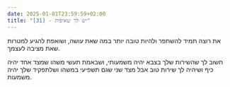 ```yaml
---
date: 2025-01-01T23:59:59+02:00
title: "[31] - יש לך שאיפות"
---
```

את רוצה תמיד להשתפר ולהיות טובה יותר במה שאת עושה, ושואפת להגיע למטרות שאת מציבה לעצמך.

חשוב לך שהשירות שלך בצבא יהיה משמעותי, ושבאמת תעשי משהו שמצד אחד יהיה כיף ושיהיה לך שירות טוב אבל מצד שני שגם תשפיעי במשהו ושלתפקיד שלך יהיה משמעות.